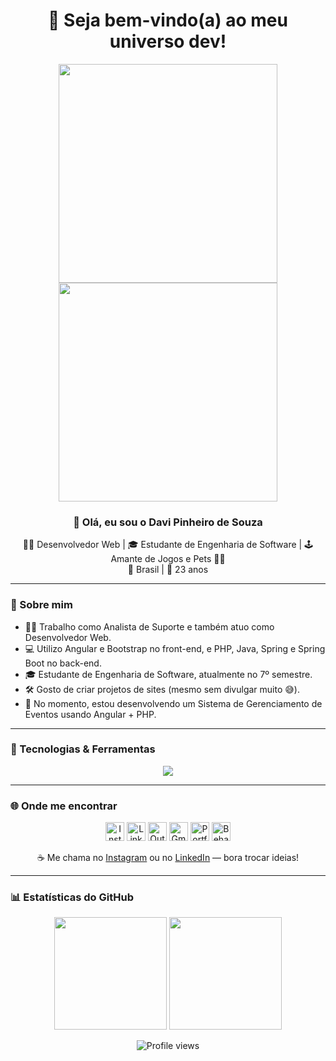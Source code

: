 <h1 align="center">🚀 Seja bem-vindo(a) ao meu universo dev!</h1>

<p align="center">
  <img width="350" src="https://user-images.githubusercontent.com/105741181/232480834-da840e6d-c048-4103-89b9-fb23efb49ba5.gif">
  <img width="350" src="https://user-images.githubusercontent.com/105741181/232514614-209107fb-02c3-45ec-bf4d-52d119a1d015.gif">
</p>

<h3 align="center">👋 Olá, eu sou o <strong>Davi Pinheiro de Souza</strong></h3>

<p align="center">
  🧑‍💻 Desenvolvedor Web | 🎓 Estudante de Engenharia de Software | 🕹 Amante de Jogos e Pets 🐶🐱<br>
  📍 Brasil | 🎂 23 anos
</p>

---

### 💼 Sobre mim

- 🧑‍💼 Trabalho como Analista de Suporte e também atuo como Desenvolvedor Web.
- 💻 Utilizo Angular e Bootstrap no front-end, e PHP, Java, Spring e Spring Boot no back-end.
- 🎓 Estudante de Engenharia de Software, atualmente no 7º semestre.
- 🛠️ Gosto de criar projetos de sites (mesmo sem divulgar muito 😅).
- 🚀 No momento, estou desenvolvendo um Sistema de Gerenciamento de Eventos usando Angular + PHP.

---

### 🧰 Tecnologias & Ferramentas

<p align="center">
  <img src="https://skillicons.dev/icons?i=html,css,js,jquery,bootstrap,php,java,spring,cs,python,mysql,azure,dotnet,vscode,figma,git,github&theme=dark" />
</p>

---

<!-- ### 🎯 Meus Próximos Desafios

- 🔧 Aprimorar projetos com **C# e .NET**
- 💻 Explorar **Node.js e APIs modernas**
- 🔍 Estudar **C++** voltado para sistemas embarcados
- 🔄 Integrar automações com **Node-RED** e dispositivos físicos

--- -->

### 🌐 Onde me encontrar

<p align="center">
  <a href="https://www.instagram.com/davip27/" target="_blank"><img alt="Instagram" height="30" src="https://user-images.githubusercontent.com/105741181/186734770-a7dc1306-bb56-4012-96ee-4c8838a40b39.png"></a>
  <a href="https://www.linkedin.com/in/phrdavis/" target="_blank"><img alt="Linkedin" height="30" src="https://user-images.githubusercontent.com/105741181/186735021-2a2cc3e4-8f94-44c2-9d72-a4206fd4538c.png"></a>
  <a href="mailto:davipi_sou@hotmail.com"><img alt="Outlook" height="30" src="https://user-images.githubusercontent.com/105741181/186936226-390add12-773e-4aa3-9cc2-d48dcbfafff2.png"></a>
  <a href="mailto:davipinheiro.dev@gmail.com"><img alt="Gmail" height="30" src="https://user-images.githubusercontent.com/105741181/186945008-37f0971d-dac1-45b6-ad16-5566ad16bdad.png"></a>
  <a href="https://phrdavis.github.io/"><img alt="Portfólio" height="30" src="https://user-images.githubusercontent.com/105741181/230102095-193b4950-186b-4263-904f-bf1816ddaa01.png"></a>
  <a href="https://www.behance.net/davipinheiro"><img alt="Behance" height="30" src="https://user-images.githubusercontent.com/105741181/225661024-b25e5788-ab5f-47fd-8320-e00a9c92cce1.png"></a>
</p>

<p align="center">
  ☕ Me chama no <a href="https://www.instagram.com/davip27/" target="_blank">Instagram</a> ou no <a href="https://www.linkedin.com/in/phrdavis/" target="_blank">LinkedIn</a> — bora trocar ideias!
</p>

---

### 📊 Estatísticas do GitHub

<p align="center">
  <img height="180em" src="https://github-readme-stats-eight-theta.vercel.app/api?username=Phrdavis&show_icons=true&theme=dracula&include_all_commits=true&count_private=true"/>
  <img height="180em" src="https://github-readme-stats.vercel.app/api/top-langs/?username=Phrdavis&layout=compact&langs_count=8&theme=dracula"/>
</p>

<p align="center">
  <img src="https://komarev.com/ghpvc/?username=Phrdavis&color=blueviolet" alt="Profile views"/>
</p>
